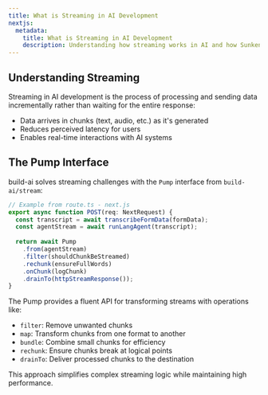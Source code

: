 ```yaml
---
title: What is Streaming in AI Development
nextjs:
  metadata:
    title: What is Streaming in AI Development
    description: Understanding how streaming works in AI and how Sunken Trove optimizes streaming
---
```


## Understanding Streaming

Streaming in AI development is the process of processing and sending data incrementally rather than waiting for the entire response:

- Data arrives in chunks (text, audio, etc.) as it's generated
- Reduces perceived latency for users
- Enables real-time interactions with AI systems


## The Pump Interface

build-ai solves streaming challenges with the `Pump` interface from `build-ai/stream`:

```typescript
// Example from route.ts - next.js
export async function POST(req: NextRequest) {
  const transcript = await transcribeFormData(formData);
  const agentStream = await runLangAgent(transcript);
  
  return await Pump
    .from(agentStream)
    .filter(shouldChunkBeStreamed)
    .rechunk(ensureFullWords)
    .onChunk(logChunk)
    .drainTo(httpStreamResponse());
}
```

The Pump provides a fluent API for transforming streams with operations like:

- `filter`: Remove unwanted chunks
- `map`: Transform chunks from one format to another
- `bundle`: Combine small chunks for efficiency
- `rechunk`: Ensure chunks break at logical points
- `drainTo`: Deliver processed chunks to the destination

This approach simplifies complex streaming logic while maintaining high performance.
